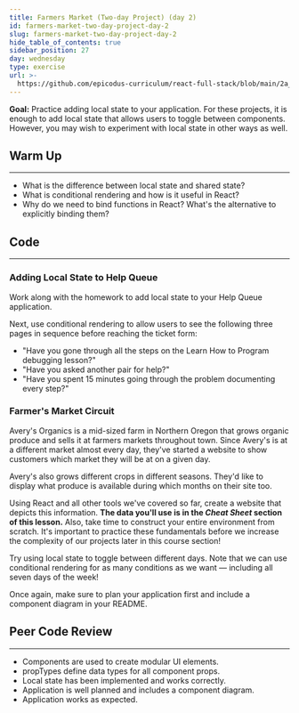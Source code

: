 ```yaml
---
title: Farmers Market (Two-day Project) (day 2)
id: farmers-market-two-day-project-day-2
slug: farmers-market-two-day-project-day-2
hide_table_of_contents: true
sidebar_position: 27
day: wednesday
type: exercise
url: >-
  https://github.com/epicodus-curriculum/react-full-stack/blob/main/2a_classwork_css_practice_farmers_markets.md
---
```


**Goal:** Practice adding local state to your application. For these projects, it is enough to add local state that allows users to toggle between components. However, you may wish to experiment with local state in other ways as well.

## Warm Up
---

* What is the difference between local state and shared state?
* What is conditional rendering and how is it useful in React?
* Why do we need to bind functions in React? What's the alternative to explicitly binding them?


## Code
---

### Adding Local State to Help Queue

Work along with the homework to add local state to your Help Queue application.

Next, use conditional rendering to allow users to see the following three pages in sequence before reaching the ticket form:

* "Have you gone through all the steps on the Learn How to Program debugging lesson?"
* "Have you asked another pair for help?"
* "Have you spent 15 minutes going through the problem documenting every step?"

### Farmer's Market Circuit

Avery's Organics is a mid-sized farm in Northern Oregon that grows organic produce and sells it at farmers markets throughout town. Since Avery's is at a different market almost every day, they've started a website to show customers which market they will be at on a given day.

Avery's also grows different crops in different seasons. They'd like to display what produce is available during which months on their site too.

Using React and all other tools we've covered so far, create a website that depicts this information. **The data you'll use is in the _Cheat Sheet_ section of this lesson.** Also, take time to construct your entire environment from scratch. It's important to practice these fundamentals before we increase the complexity of our projects later in this course section!

Try using local state to toggle between different days. Note that we can use conditional rendering for as many conditions as we want — including all seven days of the week!

Once again, make sure to plan your application first and include a component diagram in your README.

## Peer Code Review
---

* Components are used to create modular UI elements.
* propTypes define data types for all component props.
* Local state has been implemented and works correctly.
* Application is well planned and includes a component diagram.
* Application works as expected.
